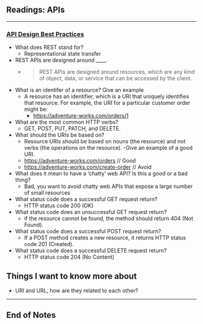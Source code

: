 ## Readings: APIs
***
### [API Design Best Practices](https://docs.microsoft.com/en-us/azure/architecture/best-practices/api-design)
- What does REST stand for?
  * Representational state transfer
- REST APIs are designed around  ____.
  * > REST APIs are designed around resources, which are any kind of object, data, or service that can be accessed by the client.
- What is an identifer of a resource? Give an example
  * A resource has an identifier, which is a URI that uniquely identifies that resource. For example, the URI for a particular customer order might be:
    * https://adventure-works.com/orders/1
- What are the most common HTTP verbs?
  * GET, POST, PUT, PATCH, and DELETE.
- What should the URIs be based on?
  * Resource URIs should be based on nouns (the resource) and not verbs (the operations on the resource).
-Give an example of a good URI.
  * https://adventure-works.com/orders // Good
  * https://adventure-works.com/create-order // Avoid
- What does it mean to have a ‘chatty’ web API? Is this a good or a bad thing?
  * Bad, you want to avoid chatty web APIs that expose a large number of small resources
- What status code does a successful GET request return?
  * HTTP status code 200 (OK) 
- What status code does an unsuccessful GET request return?
  * if the resource cannot be found, the method should return 404 (Not Found).
- What status code does a successful POST request return?
  * If a POST method creates a new resource, it returns HTTP status code 201 (Created). 
- What status code does a successful DELETE request return?
  * HTTP status code 204 (No Content)
  

## Things I want to know more about
- URI and URL, how are they related to each other?
***
 ## End of Notes
